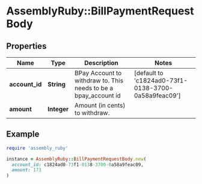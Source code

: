 # AssemblyRuby::BillPaymentRequestBody

## Properties

| Name | Type | Description | Notes |
| ---- | ---- | ----------- | ----- |
| **account_id** | **String** | BPay Account to withdraw to. This needs to be a bpay_account id | [default to &#39;c1824ad0-73f1-0138-3700-0a58a9feac09&#39;] |
| **amount** | **Integer** | Amount (in cents) to withdraw. |  |

## Example

```ruby
require 'assembly_ruby'

instance = AssemblyRuby::BillPaymentRequestBody.new(
  account_id: c1824ad0-73f1-0138-3700-0a58a9feac09,
  amount: 173
)
```

